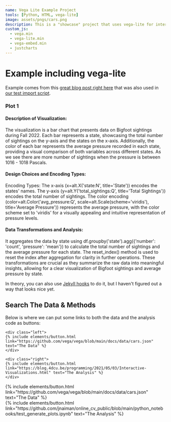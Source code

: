 ```yaml
---
name: Vega Lite Example Project
tools: [Python, HTML, vega-lite]
image: assets/pngs/cars.png
description: This is a "showcase" project that uses vega-lite for interactive viz!
custom_js:
  - vega.min
  - vega-lite.min
  - vega-embed.min
  - justcharts
---
```



# Example including vega-lite

Example comes from this [great blog post right here](https://blog.4dcu.be/programming/2021/05/03/Interactive-Visualizations.html) that was also used in [our test import script](https://github.com/UIUC-iSchool-DataViz/is445_bcubcg_fall2022/blob/main/week01/test_imports_week01.ipynb).

<vegachart schema-url="{{ site.baseurl }}/assets/json/Pressure.json" style="width: 100%"></vegachart>
<vegachart schema-url="{{ site.baseurl }}/assets/json/Sightings.json" style="width: 100%"></vegachart>


### Plot 1

#### Description of Visualization:
The visualization is a bar chart that presents data on Bigfoot sightings during Fall 2022. Each bar represents a state, showcasing the total number of sightings on the y-axis and the states on the x-axis. Additionally, the color of each bar represents the average pressure recorded in each state, providing a visual comparison of both variables across different states. As we see there are more number of sightings when the pressure is between 1016 - 1018 Pascals.

#### Design Choices and Encoding Types:
Encoding Types:
The x-axis (x=alt.X('state:N', title='State')) encodes the states' names.
The y-axis (y=alt.Y('total_sightings:Q', title='Total Sightings')) encodes the total number of sightings.
The color encoding (color=alt.Color('avg_pressure:Q', scale=alt.Scale(scheme='viridis'), title='Average Pressure')) represents the average pressure, with the color scheme set to 'viridis' for a visually appealing and intuitive representation of pressure levels.

#### Data Transformations and Analysis:
It aggregates the data by state using df.groupby('state').agg({'number': 'count', 'pressure': 'mean'}) to calculate the total number of sightings and the average pressure for each state.
The reset_index() method is used to reset the index after aggregation for clarity in further operations.
These transformations are crucial as they summarize the raw data into meaningful insights, allowing for a clear visualization of Bigfoot sightings and average pressure by state.




In theory, you can also use [Jekyll hooks](https://jekyllrb.com/docs/plugins/hooks/) to do it, but I haven't figured out a way that looks nice yet.


## Search The Data & Methods

Below is where we can put some links to both the data and the analysis code as buttons:

```
<div class="left">
{% include elements/button.html link="https://github.com/vega/vega/blob/main/docs/data/cars.json" text="The Data" %}
</div>

<div class="right">
{% include elements/button.html link="https://blog.4dcu.be/programming/2021/05/03/Interactive-Visualizations.html" text="The Analysis" %}
</div>
```

<!-- these are written in a combo of html and liquid --> 

<div class="left">
{% include elements/button.html link="https://github.com/vega/vega/blob/main/docs/data/cars.json" text="The Data" %}
</div>

<div class="right">
{% include elements/button.html link="https://github.com/jnaiman/online_cv_public/blob/main/python_notebooks/test_generate_plots.ipynb" text="The Analysis" %}
</div>

